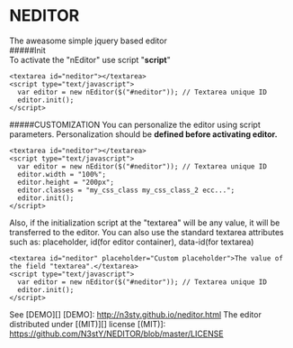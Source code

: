 # NEDITOR
The aweasome simple jquery based editor<br>
#####Init<br>
To activate the "nEditor" use script "<b>script</b>"
  
    <textarea id="neditor"></textarea>
    <script type="text/javascript">
      var editor = new nEditor($("#neditor")); // Textarea unique ID
      editor.init();
    </script>

#####CUSTOMIZATION
You can personalize the editor using script parameters. Personalization should be <b>defined before activating editor.</b>
    
    <textarea id="neditor"></textarea>
    <script type="text/javascript">
      var editor = new nEditor($("#neditor")); // Textarea unique ID
      editor.width = "100%";
      editor.height = "200px";
      editor.classes = "my_css_class my_css_class_2 ecc...";
      editor.init();
    </script>
Also, if the initialization script at the "textarea" will be any value, it will be transferred to the editor.
You can also use the standard textarea attributes such as: placeholder, id(for editor container), data-id(for textarea)
    
    <textarea id="neditor" placeholder="Custom placeholder">The value of the field "textarea".</textarea>
    <script type="text/javascript">
      var editor = new nEditor($("#neditor")); // Textarea unique ID
      editor.init();
    </script>

See [DEMO][]
[DEMO]: http://n3sty.github.io/neditor.html
The editor distributed under [(MIT)][] license
[(MIT)]: https://github.com/N3stY/NEDITOR/blob/master/LICENSE
